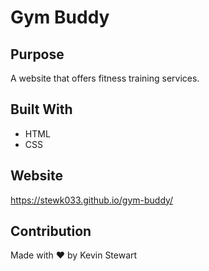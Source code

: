 # Gym Buddy

## Purpose
A website that offers fitness training services.

## Built With
* HTML
* CSS

## Website
https://stewk033.github.io/gym-buddy/

## Contribution
Made with ❤️ by Kevin Stewart
